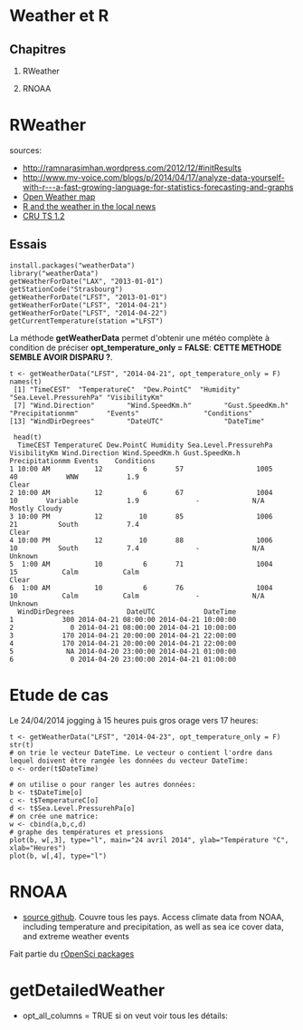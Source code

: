 Weather et R
============

Chapitres
---------
1. RWeather

2. RNOAA


RWeather
========

sources:
- http://ramnarasimhan.wordpress.com/2012/12/#initResults
- http://www.mv-voice.com/blogs/p/2014/04/17/analyze-data-yourself-with-r---a-fast-growing-language-for-statistics-forecasting-and-graphs
- [Open Weather map](http://openweathermap.org/city/2973783)
- [R and the weather in the local news](http://blog.revolutionanalytics.com/2014/04/r-and-the-weather-in-the-local-news.html)
- [CRU TS 1.2](http://www.cru.uea.ac.uk/cru/data/hrg/timm/grid/CRU_TS_1_2.html)


Essais
-------
```
install.packages("weatherData")
library("weatherData")
getWeatherForDate("LAX", "2013-01-01")
getStationCode("Strasbourg")
getWeatherForDate("LFST", "2013-01-01")
getWeatherForDate("LFST", "2014-04-21")
getWeatherForDate("LFST", "2014-04-22")
getCurrentTemperature(station ="LFST")
```

La méthode **getWeatherData** permet d'obtenir une météo complète à condition de préciser **opt_temperature_only = FALSE**:
__CETTE METHODE SEMBLE AVOIR DISPARU ?__.

```
t <- getWeatherData("LFST", "2014-04-21", opt_temperature_only = F)
names(t)
 [1] "TimeCEST"  "TemperatureC"  "Dew.PointC"  "Humidity" "Sea.Level.PressurehPa" "VisibilityKm"         
 [7] "Wind.Direction"        "Wind.SpeedKm.h"        "Gust.SpeedKm.h"        "Precipitationmm"       "Events"                "Conditions"           
[13] "WindDirDegrees"        "DateUTC"               "DateTime" 

 head(t)
  TimeCEST TemperatureC Dew.PointC Humidity Sea.Level.PressurehPa VisibilityKm Wind.Direction Wind.SpeedKm.h Gust.SpeedKm.h Precipitationmm Events    Conditions
1 10:00 AM           12          6       57                  1005           40            WNW            1.9                                               Clear
2 10:00 AM           12          6       67                  1004           10       Variable            1.9              -             N/A        Mostly Cloudy
3 10:00 PM           12         10       85                  1006           21          South            7.4                                               Clear
4 10:00 PM           12         10       88                  1006           10          South            7.4              -             N/A              Unknown
5  1:00 AM           10          6       71                  1004           15           Calm           Calm                                               Clear
6  1:00 AM           10          6       76                  1004           10           Calm           Calm              -             N/A              Unknown
  WindDirDegrees             DateUTC            DateTime
1            300 2014-04-21 08:00:00 2014-04-21 10:00:00
2              0 2014-04-21 08:00:00 2014-04-21 10:00:00
3            170 2014-04-21 20:00:00 2014-04-21 22:00:00
4            170 2014-04-21 20:00:00 2014-04-21 22:00:00
5             NA 2014-04-20 23:00:00 2014-04-21 01:00:00
6              0 2014-04-20 23:00:00 2014-04-21 01:00:00
```

Etude de cas
============

Le 24/04/2014 jogging à 15 heures puis gros orage vers 17 heures:

```
t <- getWeatherData("LFST", "2014-04-23", opt_temperature_only = F)
str(t)
# on trie le vecteur DateTime. Le vecteur o contient l'ordre dans lequel doivent être rangée les données du vecteur DateTime:
o <- order(t$DateTime)

# on utilise o pour ranger les autres données:
b <- t$DateTime[o]
c <- t$TemperatureC[o]
d <- t$Sea.Level.PressurehPa[o]
# on crée une matrice:
w <- cbind(a,b,c,d)
# graphe des températures et pressions
plot(b, w[,3], type="l", main="24 avril 2014", ylab="Température °C", xlab="Heures")
plot(b, w[,4], type="l")
```

RNOAA
=====

- [source github](https://github.com/ropensci/rnoaa). Couvre tous les pays. Access climate data from NOAA, including temperature and precipitation, as well as sea ice cover data, and extreme weather events

Fait partie du [rOpenSci packages](http://ropensci.org/packages/)

getDetailedWeather
==================

- opt_all_columns = TRUE si on veut voir tous les détails:


